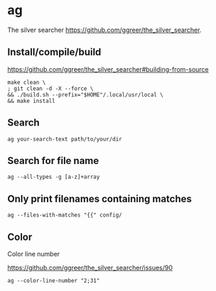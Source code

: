 # ag

The silver searcher <https://github.com/ggreer/the_silver_searcher>.

## Install/compile/build

https://github.com/ggreer/the_silver_searcher#building-from-source

    make clean \
    ; git clean -d -X --force \
    && ./build.sh --prefix="$HOME"/.local/usr/local \
    && make install

## Search

    ag your-search-text path/to/your/dir

## Search for file name

    ag --all-types -g [a-z]+array

## Only print filenames containing matches

    ag --files-with-matches "{{" config/

## Color

Color line number

<https://github.com/ggreer/the_silver_searcher/issues/90>

    ag --color-line-number "2;31"
